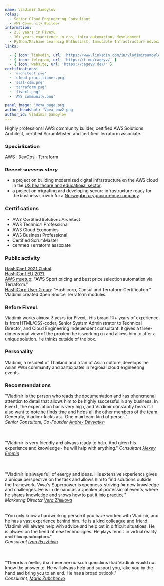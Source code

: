 ```yaml
---
name: Vladimir Samoylov
roles:
  - Senior Cloud Engineering Consultant
  - AWS Community Builder
information:
  - 2,8 years in FivexL
  - 10+ years experience in ops, infra automation, development
  - Python/Machine Learning Enthusiast, Immutable Infrastructure Advocate
links:
  
  - { icon: linkedin, url: 'https://www.linkedin.com/in/vladimirsamoylov/' }
  - { icon: telegram, url: 'https://t.me/cageyv/' }
  - { icon: website, url: 'https://cageyv.dev/' }
certifications:
  - 'architect.png'
  - 'cloud-practitioner.png'
  - 'seal-csm.png'
  - 'terraform.png'
  - 'fivexl.png'
  - 'AWS_community.png'
  
panel_image: 'Vova_page.png'
author_headshot: 'Vova_bnw2.png'
author_id: Vladimir Samoylov
---
```

Highly professional AWS community builder, certified AWS Solutions Architect, certified ScrumMaster, and certified Terraform associate.
### Specialization
AWS · DevOps · Terraform
### Recent success story
* a project on building modernized digital
infrastructure on the AWS cloud in the [US healthcare and educational sector](https://fivexl.netlify.app/blog/overture-case-study/). 
* a project on migrating and developing secure infrastructure ready for the business growth for a [Norwegian cryptocurrency company](https://fivexl.netlify.app/blog/firi-case-study/). 
### Certifications
* AWS Certified Solutions Architect
* AWS Technical Professional
* AWS Cloud Economics
* AWS Business Professional
* Certified ScrumMaster
* certified Terraform associate 
### Public activity
[HashiConf 2021 Global](https://youtu.be/hDkAfjCCXRc).  
[HashiConf EU 2021](https://youtu.be/MHlp-sxQONw).  
[AWS meetup](https://youtu.be/7ak4uLIfMh0?t=3356): "AWS Sport pricing and best price selection automation via Terraform."  
[HashiCorp User Group](https://youtu.be/3WQMSQBUBuQ): "Hashicorp, Consul and Terraform Certification."  
Vladimir created Open Source Terraform modules.
### Before FivexL
Vladimir works almost 3 years for FivexL. His broad 10+ years of experience is from HTML/CSS-coder, Senior System Administrator to Technical Director, and Cloud Engineering Independent consultant.
It gives a three-dimensional view of the problem he is working on and allows him to offer a unique solution. He thinks outside of the box.
### Personality
Vladimir, a resident of Thailand and a fan of Asian culture, develops the Asian AWS community and participates in regional cloud engineering events.
### Recommendations
"Vladimir is the person who reads the documentation and has phenomenal attention to detail that allows him to be highly successful in any business. In FivexL, the expectation bar is very high, and Vladimir constantly beats it.
I also want to note he finds time and helps all the other members of the team. Generally, Vladimir kicks ass. One man team kind of person."  
*Senior Consultant, Co-Founder [Andrey Devyatkin](https://www.linkedin.com/in/andreydevyatkin/)*  
</br>  
</br>
"Vladimir is very friendly and always ready to help. And given his experience and knowledge - he will help with anything." 
*Consultant [Alexey Eremin](https://www.linkedin.com/in/alexey-eremin/)*  
</br>  
</br>
"Vladimir is always full of energy and ideas. His extensive experience gives a unique perspective on the task and allows him to find solutions outside the framework.
Vova's Superpower is openness, striving for new knowledge and challenges. He is in demand as a speaker at professional events, where he shares knowledge and shows how to put it into practice."  
*Marketing Director [Vera Zhukova](https://www.linkedin.com/in/zhukovavera/)*
</br>  
</br>
"You only know a hardworking person if you have worked with Vladimir, and he has a vast experience behind him. He is a kind colleague and friend. Vladimir will always help with advice and help out in difficult situations. He is always on the trend of new technologies. He plays tennis in virtual reality and flies quadcopters."  
*Consultant [Ivan Razzhivin](https://www.linkedin.com/in/ivan-razzhivin-97ab61240/)*    
</br>  
</br>
"There is a feeling that there are no such questions that Vladimir would not know the answer to. He will always help and support you, take you by the hand and bring you to an end. He has a broad outlook."  
*Consultant, [Maria Zubchenko](https://www.linkedin.com/in/mariazubchenko/)* 

